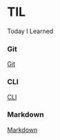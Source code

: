 # TIL
Today I Learned

### Git
[Git ](https://github.com/Yeji-J/TIL/blob/master/Git.md)
### CLI
[CLI](https://github.com/Yeji-J/TIL/blob/master/CLI.md)
### Markdown
[Markdown](https://github.com/Yeji-J/TIL/blob/master/Markdown.md)
